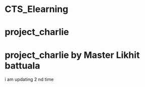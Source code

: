 # CTS_Elearning
# project_charlie
# project_charlie by Master Likhit battuala
i am updating 2 nd time
